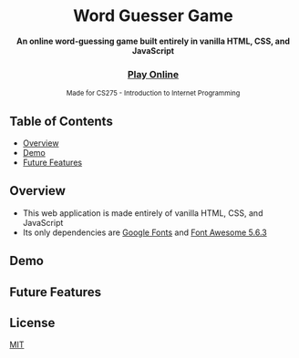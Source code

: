 <div align="center">
  <h1>Word Guesser Game</h1>
</div>
<div align="center">
  <strong>An online word-guessing game built entirely in vanilla HTML, CSS, and JavaScript</strong>
</div>
<div align="center">
  <h3>
    <a href="https://averybuehler.github.io/CS275-Final-Project/" target="_blank">
      Play Online
    </a>
  </h3>
</div>
<div align="center">
  <sub>Made for CS275 - Introduction to Internet Programming</sub>
</div>

## Table of Contents
- [Overview](#overview)
- [Demo](#demo)
- [Future Features](#future-features)

## Overview
- This web application is made entirely of vanilla HTML, CSS, and JavaScript
- Its only dependencies are [Google Fonts](https://fonts.google.com/) and [Font Awesome 5.6.3](https://fontawesome.com/)

## Demo

## Future Features

## License
[MIT](https://tldrlegal.com/license/mit-license)
